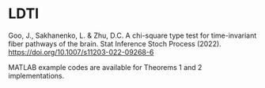 # LDTI

Goo, J., Sakhanenko, L. & Zhu, D.C. A chi-square type test for time-invariant fiber pathways of the brain. Stat Inference Stoch Process (2022). https://doi.org/10.1007/s11203-022-09268-6

MATLAB example codes are available for Theorems 1 and 2 implementations.
